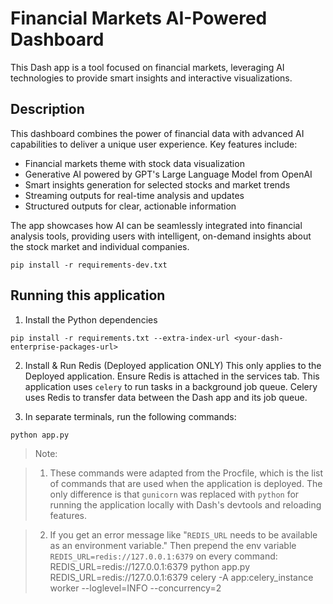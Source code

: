 # Financial Markets AI-Powered Dashboard

This Dash app is a tool focused on financial markets, leveraging AI technologies to provide smart insights and interactive visualizations.

## Description

This dashboard combines the power of financial data with advanced AI capabilities to deliver a unique user experience. Key features include:

- Financial markets theme with stock data visualization
- Generative AI powered by GPT's Large Language Model from OpenAI
- Smart insights generation for selected stocks and market trends
- Streaming outputs for real-time analysis and updates
- Structured outputs for clear, actionable information

The app showcases how AI can be seamlessly integrated into financial analysis tools, providing users with intelligent, on-demand insights about the stock market and individual companies.

```
pip install -r requirements-dev.txt
```

## Running this application

1. Install the Python dependencies

```
pip install -r requirements.txt --extra-index-url <your-dash-enterprise-packages-url>
```
2. Install & Run Redis (Deployed application ONLY)
This only applies to the Deployed application. Ensure Redis is attached in the services tab.
This application uses `celery` to run tasks in a background job queue.
Celery uses Redis to transfer data between the Dash app and its job queue.


3. In separate terminals, run the following commands:

```python
python app.py
```

> Note:

> 1. These commands were adapted from the Procfile, which is the list of commands that are used when the application is deployed. The only difference is that `gunicorn` was replaced with `python` for running the application locally with Dash's devtools and reloading features.

> 2. If you get an error message like
>    "`REDIS_URL` needs to be available as an environment variable."
>    Then prepend the env variable `REDIS_URL=redis://127.0.0.1:6379` on every command:
>    REDIS_URL=redis://127.0.0.1:6379 python app.py
>    REDIS_URL=redis://127.0.0.1:6379 celery -A app:celery_instance worker --loglevel=INFO --concurrency=2


